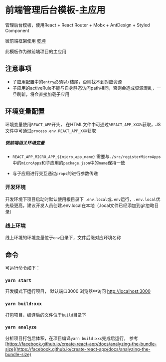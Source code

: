 # 前端管理后台模板-主应用

管理后台模板，使用React + React Router + Mobx + AntDesign + Styled Component

微前端框架使用 [乾坤](https://qiankun.umijs.org/zh)

此模板作为微前端项目的主应用

## 注意事项
- 子应用配置中的`entry`必须以`/`结尾，否则找不到对应资源
- 子应用的activeRule不能与自身静态访问path相同，否则会造成资源混乱，一旦刷新，将会直接加载子应用

## 环境变量配置

环境变量使用`REACT_APP`开头， 在HTML文件中可通过`%REACT_APP_XXX%`获取，JS文件中可通过`process.env.REACT_APP_XXX`获取

##### 微前端相关环境变量
- `REACT_APP_MICRO_APP_${micro_app_name}` 需要与`./src/registerMicroApps`中的`microApps`和子应用的`package.json`中的`name`保持一致

- 与子应用进行交互通过`props`的进行参数传递

### 开发环境

开发环境下项目启动时默认使用根目录下 `.env.local`或`.env`运行，`.env.local`优先级更高，建议开发人员创建.env.local在本地（.local文件已经添加到git忽略目录）

### 线上环境

线上环境的环境变量位于`env`目录下，文件后缀对应环境名称

## 命令

可运行命令如下：

### `yarn start`

开发模式下运行项目， 默认端口3000
浏览器中访问 [http://localhost:3000](http://localhost:3000)

### `yarn build:xxx`

打包项目，编译后的文件位于`build`目录下

### `yarn analyze`

分析项目打包后体积，在项目编译`yarn build:xxx`完成后运行， 参考[https://facebook.github.io/create-react-app/docs/analyzing-the-bundle-size](https://facebook.github.io/create-react-app/docs/analyzing-the-bundle-size)
